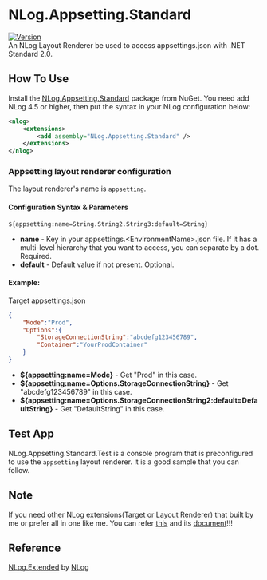 # NLog.Appsetting.Standard
[![Version](https://img.shields.io/nuget/vpre/NLog.Appsetting.Standard.svg)](https://www.nuget.org/packages/NLog.Appsetting.Standard)  
An NLog Layout Renderer be used to access appsettings.json with .NET Standard 2.0.   

## How To Use ##   
Install the [NLog.Appsetting.Standard](https://www.nuget.org/packages/NLog.Appsetting.Standard) package from NuGet. You need add NLog 4.5 or higher, then put the syntax in your NLog configuration below:

```xml
<nlog>
    <extensions>
        <add assembly="NLog.Appsetting.Standard" />
    </extensions>
</nlog>
```

### Appsetting layout renderer configuration ###
The layout renderer's name is ``appsetting``.   

#### Configuration Syntax & Parameters ####
``${appsetting:name=String.String2.String3:default=String}``
* **name** - Key in your appsettings.\<EnvironmentName\>.json file. If it has a multi-level hierarchy that you want to access, you can separate by a dot. Required.
* **default** - Default value if not present. Optional.

#### Example: ####
Target appsettings.json

```json
{
    "Mode":"Prod",
    "Options":{
        "StorageConnectionString":"abcdefg123456789",
        "Container":"YourProdContainer"
    }
}
```

* **${appsetting:name=Mode}** - Get "Prod" in this case.
* **${appsetting:name=Options.StorageConnectionString}** - Get "abcdefg123456789" in this case.
* **${appsetting:name=Options.StorageConnectionString2:default=DefaultString}** - Get "DefaultString" in this case.

## Test App ##
NLog.Appsetting.Standard.Test is a console program that is preconfigured to use the ``appsetting`` layout renderer. It is a good sample that you can follow.  

## Note ##
If you need other NLog extensions(Target or Layout Renderer) that built by me or prefer all in one like me. You can refer [this](https://www.nuget.org/packages/NLog.Extended.Standard) and its [document](https://github.com/linmasaki/NLog.Extended.Standard)!!!

## Reference ##  
[NLog.Extended](https://github.com/nlog/nlog/wiki/AppSetting-Layout-Renderer) by [NLog](http://nlog-project.org/)
